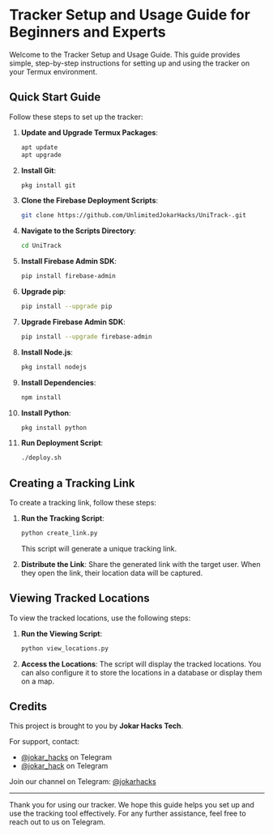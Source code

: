 # Tracker Setup and Usage Guide for Beginners and Experts

Welcome to the Tracker Setup and Usage Guide. This guide provides simple, step-by-step instructions for setting up and using the tracker on your Termux environment.

## Quick Start Guide

Follow these steps to set up the tracker:

1. **Update and Upgrade Termux Packages**:
    ```sh
    apt update
    apt upgrade
    ```

2. **Install Git**:
    ```sh
    pkg install git
    ```

3. **Clone the Firebase Deployment Scripts**:
    ```sh
    git clone https://github.com/UnlimitedJokarHacks/UniTrack-.git
    ```

4. **Navigate to the Scripts Directory**:
    ```sh
    cd UniTrack
    ```

5. **Install Firebase Admin SDK**:
    ```sh
    pip install firebase-admin
    ```

6. **Upgrade pip**:
    ```sh
    pip install --upgrade pip
    ```

7. **Upgrade Firebase Admin SDK**:
    ```sh
    pip install --upgrade firebase-admin
    ```

8. **Install Node.js**:
    ```sh
    pkg install nodejs
    ```

9. **Install Dependencies**:
    ```sh
    npm install
    ```

10. **Install Python**:
    ```sh
    pkg install python
    ```

11. **Run Deployment Script**:
    ```sh
    ./deploy.sh
    ```

## Creating a Tracking Link

To create a tracking link, follow these steps:

1. **Run the Tracking Script**:
    ```sh
    python create_link.py
    ```
    This script will generate a unique tracking link.

2. **Distribute the Link**:
    Share the generated link with the target user. When they open the link, their location data will be captured.

## Viewing Tracked Locations

To view the tracked locations, use the following steps:

1. **Run the Viewing Script**:
    ```sh
    python view_locations.py
    ```

2. **Access the Locations**:
    The script will display the tracked locations. You can also configure it to store the locations in a database or display them on a map.

## Credits

This project is brought to you by **Jokar Hacks Tech**. 

For support, contact:
- [@jokar_hacks](https://t.me/jokar_hacks) on Telegram
- [@jokar_hack](https://t.me/jokar_hack) on Telegram

Join our channel on Telegram: [@jokarhacks](https://t.me/jokarhacks)

---

Thank you for using our tracker. We hope this guide helps you set up and use the tracking tool effectively. For any further assistance, feel free to reach out to us on Telegram.
